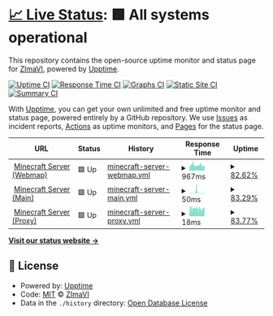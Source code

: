# [📈 Live Status](https://zimavi.github.io/uptime-webs): <!--live status--> **🟩 All systems operational**

This repository contains the open-source uptime monitor and status page for [ZImaVI](https://zimavi.github.io/uptime-webs), powered by [Upptime](https://github.com/upptime/upptime).

[![Uptime CI](https://github.com/zimavi/uptime-webs/workflows/Uptime%20CI/badge.svg)](https://github.com/zimavi/uptime-webs/actions?query=workflow%3A%22Uptime+CI%22)
[![Response Time CI](https://github.com/zimavi/uptime-webs/workflows/Response%20Time%20CI/badge.svg)](https://github.com/zimavi/uptime-webs/actions?query=workflow%3A%22Response+Time+CI%22)
[![Graphs CI](https://github.com/zimavi/uptime-webs/workflows/Graphs%20CI/badge.svg)](https://github.com/zimavi/uptime-webs/actions?query=workflow%3A%22Graphs+CI%22)
[![Static Site CI](https://github.com/zimavi/uptime-webs/workflows/Static%20Site%20CI/badge.svg)](https://github.com/zimavi/uptime-webs/actions?query=workflow%3A%22Static+Site+CI%22)
[![Summary CI](https://github.com/zimavi/uptime-webs/workflows/Summary%20CI/badge.svg)](https://github.com/zimavi/uptime-webs/actions?query=workflow%3A%22Summary+CI%22)

With [Upptime](https://upptime.js.org), you can get your own unlimited and free uptime monitor and status page, powered entirely by a GitHub repository. We use [Issues](https://github.com/zimavi/uptime-webs/issues) as incident reports, [Actions](https://github.com/zimavi/uptime-webs/actions) as uptime monitors, and [Pages](https://zimavi.github.io/uptime-webs) for the status page.

<!--start: status pages-->
<!-- This summary is generated by Upptime (https://github.com/upptime/upptime) -->
<!-- Do not edit this manually, your changes will be overwritten -->
<!-- prettier-ignore -->
| URL | Status | History | Response Time | Uptime |
| --- | ------ | ------- | ------------- | ------ |
| <img alt="" src="https://icons.duckduckgo.com/ip3/62911.ico" height="13"> [Minecraft Server (Webmap)](father-sweet.gl.at.ply.gg:62911) | 🟩 Up | [minecraft-server-webmap.yml](https://github.com/zimavi/uptime-webs/commits/HEAD/history/minecraft-server-webmap.yml) | <details><summary><img alt="Response time graph" src="./graphs/minecraft-server-webmap/response-time-week.png" height="20"> 967ms</summary><br><a href="https://status.zimavi.top/history/minecraft-server-webmap"><img alt="Response time 893" src="https://img.shields.io/endpoint?url=https%3A%2F%2Fraw.githubusercontent.com%2Fzimavi%2Fuptime-webs%2FHEAD%2Fapi%2Fminecraft-server-webmap%2Fresponse-time.json"></a><br><a href="https://status.zimavi.top/history/minecraft-server-webmap"><img alt="24-hour response time 912" src="https://img.shields.io/endpoint?url=https%3A%2F%2Fraw.githubusercontent.com%2Fzimavi%2Fuptime-webs%2FHEAD%2Fapi%2Fminecraft-server-webmap%2Fresponse-time-day.json"></a><br><a href="https://status.zimavi.top/history/minecraft-server-webmap"><img alt="7-day response time 967" src="https://img.shields.io/endpoint?url=https%3A%2F%2Fraw.githubusercontent.com%2Fzimavi%2Fuptime-webs%2FHEAD%2Fapi%2Fminecraft-server-webmap%2Fresponse-time-week.json"></a><br><a href="https://status.zimavi.top/history/minecraft-server-webmap"><img alt="30-day response time 893" src="https://img.shields.io/endpoint?url=https%3A%2F%2Fraw.githubusercontent.com%2Fzimavi%2Fuptime-webs%2FHEAD%2Fapi%2Fminecraft-server-webmap%2Fresponse-time-month.json"></a><br><a href="https://status.zimavi.top/history/minecraft-server-webmap"><img alt="1-year response time 893" src="https://img.shields.io/endpoint?url=https%3A%2F%2Fraw.githubusercontent.com%2Fzimavi%2Fuptime-webs%2FHEAD%2Fapi%2Fminecraft-server-webmap%2Fresponse-time-year.json"></a></details> | <details><summary><a href="https://status.zimavi.top/history/minecraft-server-webmap">82.62%</a></summary><a href="https://status.zimavi.top/history/minecraft-server-webmap"><img alt="All-time uptime 82.64%" src="https://img.shields.io/endpoint?url=https%3A%2F%2Fraw.githubusercontent.com%2Fzimavi%2Fuptime-webs%2FHEAD%2Fapi%2Fminecraft-server-webmap%2Fuptime.json"></a><br><a href="https://status.zimavi.top/history/minecraft-server-webmap"><img alt="24-hour uptime 50.42%" src="https://img.shields.io/endpoint?url=https%3A%2F%2Fraw.githubusercontent.com%2Fzimavi%2Fuptime-webs%2FHEAD%2Fapi%2Fminecraft-server-webmap%2Fuptime-day.json"></a><br><a href="https://status.zimavi.top/history/minecraft-server-webmap"><img alt="7-day uptime 82.62%" src="https://img.shields.io/endpoint?url=https%3A%2F%2Fraw.githubusercontent.com%2Fzimavi%2Fuptime-webs%2FHEAD%2Fapi%2Fminecraft-server-webmap%2Fuptime-week.json"></a><br><a href="https://status.zimavi.top/history/minecraft-server-webmap"><img alt="30-day uptime 82.64%" src="https://img.shields.io/endpoint?url=https%3A%2F%2Fraw.githubusercontent.com%2Fzimavi%2Fuptime-webs%2FHEAD%2Fapi%2Fminecraft-server-webmap%2Fuptime-month.json"></a><br><a href="https://status.zimavi.top/history/minecraft-server-webmap"><img alt="1-year uptime 82.64%" src="https://img.shields.io/endpoint?url=https%3A%2F%2Fraw.githubusercontent.com%2Fzimavi%2Fuptime-webs%2FHEAD%2Fapi%2Fminecraft-server-webmap%2Fuptime-year.json"></a></details>
| <img alt="" src="https://icons.duckduckgo.com/ip3/null.ico" height="13"> [Minecraft Server (Main)](articles-permit.gl.at.ply.gg) | 🟩 Up | [minecraft-server-main.yml](https://github.com/zimavi/uptime-webs/commits/HEAD/history/minecraft-server-main.yml) | <details><summary><img alt="Response time graph" src="./graphs/minecraft-server-main/response-time-week.png" height="20"> 50ms</summary><br><a href="https://status.zimavi.top/history/minecraft-server-main"><img alt="Response time 28" src="https://img.shields.io/endpoint?url=https%3A%2F%2Fraw.githubusercontent.com%2Fzimavi%2Fuptime-webs%2FHEAD%2Fapi%2Fminecraft-server-main%2Fresponse-time.json"></a><br><a href="https://status.zimavi.top/history/minecraft-server-main"><img alt="24-hour response time 15" src="https://img.shields.io/endpoint?url=https%3A%2F%2Fraw.githubusercontent.com%2Fzimavi%2Fuptime-webs%2FHEAD%2Fapi%2Fminecraft-server-main%2Fresponse-time-day.json"></a><br><a href="https://status.zimavi.top/history/minecraft-server-main"><img alt="7-day response time 50" src="https://img.shields.io/endpoint?url=https%3A%2F%2Fraw.githubusercontent.com%2Fzimavi%2Fuptime-webs%2FHEAD%2Fapi%2Fminecraft-server-main%2Fresponse-time-week.json"></a><br><a href="https://status.zimavi.top/history/minecraft-server-main"><img alt="30-day response time 28" src="https://img.shields.io/endpoint?url=https%3A%2F%2Fraw.githubusercontent.com%2Fzimavi%2Fuptime-webs%2FHEAD%2Fapi%2Fminecraft-server-main%2Fresponse-time-month.json"></a><br><a href="https://status.zimavi.top/history/minecraft-server-main"><img alt="1-year response time 28" src="https://img.shields.io/endpoint?url=https%3A%2F%2Fraw.githubusercontent.com%2Fzimavi%2Fuptime-webs%2FHEAD%2Fapi%2Fminecraft-server-main%2Fresponse-time-year.json"></a></details> | <details><summary><a href="https://status.zimavi.top/history/minecraft-server-main">83.29%</a></summary><a href="https://status.zimavi.top/history/minecraft-server-main"><img alt="All-time uptime 84.67%" src="https://img.shields.io/endpoint?url=https%3A%2F%2Fraw.githubusercontent.com%2Fzimavi%2Fuptime-webs%2FHEAD%2Fapi%2Fminecraft-server-main%2Fuptime.json"></a><br><a href="https://status.zimavi.top/history/minecraft-server-main"><img alt="24-hour uptime 51.52%" src="https://img.shields.io/endpoint?url=https%3A%2F%2Fraw.githubusercontent.com%2Fzimavi%2Fuptime-webs%2FHEAD%2Fapi%2Fminecraft-server-main%2Fuptime-day.json"></a><br><a href="https://status.zimavi.top/history/minecraft-server-main"><img alt="7-day uptime 83.29%" src="https://img.shields.io/endpoint?url=https%3A%2F%2Fraw.githubusercontent.com%2Fzimavi%2Fuptime-webs%2FHEAD%2Fapi%2Fminecraft-server-main%2Fuptime-week.json"></a><br><a href="https://status.zimavi.top/history/minecraft-server-main"><img alt="30-day uptime 84.67%" src="https://img.shields.io/endpoint?url=https%3A%2F%2Fraw.githubusercontent.com%2Fzimavi%2Fuptime-webs%2FHEAD%2Fapi%2Fminecraft-server-main%2Fuptime-month.json"></a><br><a href="https://status.zimavi.top/history/minecraft-server-main"><img alt="1-year uptime 84.67%" src="https://img.shields.io/endpoint?url=https%3A%2F%2Fraw.githubusercontent.com%2Fzimavi%2Fuptime-webs%2FHEAD%2Fapi%2Fminecraft-server-main%2Fuptime-year.json"></a></details>
| <img alt="" src="https://icons.duckduckgo.com/ip3/null.ico" height="13"> [Minecraft Server (Proxy)](related-convergence.gl.at.ply.gg) | 🟩 Up | [minecraft-server-proxy.yml](https://github.com/zimavi/uptime-webs/commits/HEAD/history/minecraft-server-proxy.yml) | <details><summary><img alt="Response time graph" src="./graphs/minecraft-server-proxy/response-time-week.png" height="20"> 18ms</summary><br><a href="https://status.zimavi.top/history/minecraft-server-proxy"><img alt="Response time 18" src="https://img.shields.io/endpoint?url=https%3A%2F%2Fraw.githubusercontent.com%2Fzimavi%2Fuptime-webs%2FHEAD%2Fapi%2Fminecraft-server-proxy%2Fresponse-time.json"></a><br><a href="https://status.zimavi.top/history/minecraft-server-proxy"><img alt="24-hour response time 16" src="https://img.shields.io/endpoint?url=https%3A%2F%2Fraw.githubusercontent.com%2Fzimavi%2Fuptime-webs%2FHEAD%2Fapi%2Fminecraft-server-proxy%2Fresponse-time-day.json"></a><br><a href="https://status.zimavi.top/history/minecraft-server-proxy"><img alt="7-day response time 18" src="https://img.shields.io/endpoint?url=https%3A%2F%2Fraw.githubusercontent.com%2Fzimavi%2Fuptime-webs%2FHEAD%2Fapi%2Fminecraft-server-proxy%2Fresponse-time-week.json"></a><br><a href="https://status.zimavi.top/history/minecraft-server-proxy"><img alt="30-day response time 18" src="https://img.shields.io/endpoint?url=https%3A%2F%2Fraw.githubusercontent.com%2Fzimavi%2Fuptime-webs%2FHEAD%2Fapi%2Fminecraft-server-proxy%2Fresponse-time-month.json"></a><br><a href="https://status.zimavi.top/history/minecraft-server-proxy"><img alt="1-year response time 18" src="https://img.shields.io/endpoint?url=https%3A%2F%2Fraw.githubusercontent.com%2Fzimavi%2Fuptime-webs%2FHEAD%2Fapi%2Fminecraft-server-proxy%2Fresponse-time-year.json"></a></details> | <details><summary><a href="https://status.zimavi.top/history/minecraft-server-proxy">83.77%</a></summary><a href="https://status.zimavi.top/history/minecraft-server-proxy"><img alt="All-time uptime 87.54%" src="https://img.shields.io/endpoint?url=https%3A%2F%2Fraw.githubusercontent.com%2Fzimavi%2Fuptime-webs%2FHEAD%2Fapi%2Fminecraft-server-proxy%2Fuptime.json"></a><br><a href="https://status.zimavi.top/history/minecraft-server-proxy"><img alt="24-hour uptime 54.11%" src="https://img.shields.io/endpoint?url=https%3A%2F%2Fraw.githubusercontent.com%2Fzimavi%2Fuptime-webs%2FHEAD%2Fapi%2Fminecraft-server-proxy%2Fuptime-day.json"></a><br><a href="https://status.zimavi.top/history/minecraft-server-proxy"><img alt="7-day uptime 83.77%" src="https://img.shields.io/endpoint?url=https%3A%2F%2Fraw.githubusercontent.com%2Fzimavi%2Fuptime-webs%2FHEAD%2Fapi%2Fminecraft-server-proxy%2Fuptime-week.json"></a><br><a href="https://status.zimavi.top/history/minecraft-server-proxy"><img alt="30-day uptime 87.54%" src="https://img.shields.io/endpoint?url=https%3A%2F%2Fraw.githubusercontent.com%2Fzimavi%2Fuptime-webs%2FHEAD%2Fapi%2Fminecraft-server-proxy%2Fuptime-month.json"></a><br><a href="https://status.zimavi.top/history/minecraft-server-proxy"><img alt="1-year uptime 87.54%" src="https://img.shields.io/endpoint?url=https%3A%2F%2Fraw.githubusercontent.com%2Fzimavi%2Fuptime-webs%2FHEAD%2Fapi%2Fminecraft-server-proxy%2Fuptime-year.json"></a></details>

<!--end: status pages-->

[**Visit our status website →**](https://zimavi.github.io/uptime-webs)

## 📄 License

- Powered by: [Upptime](https://github.com/upptime/upptime)
- Code: [MIT](./LICENSE) © [ZImaVI](https://zimavi.github.io/uptime-webs)
- Data in the `./history` directory: [Open Database License](https://opendatacommons.org/licenses/odbl/1-0/)
